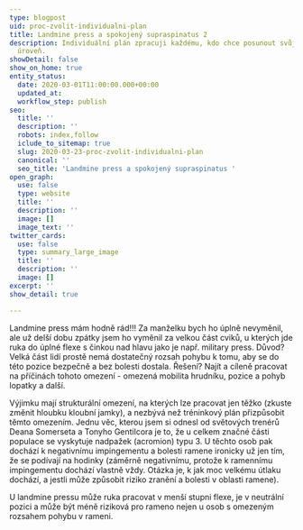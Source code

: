 ```yaml
---
type: blogpost
uid: proc-zvolit-individualni-plan
title: Landmine press a spokojený supraspinatus 2
description: Individuální plán zpracuji každému, kdo chce posunout svůj výkon na další
  úroveň.
showDetail: false
show_on_home: true
entity_status:
  date: 2020-03-01T11:00:00.000+00:00
  updated_at: 
  workflow_step: publish
seo:
  title: ''
  description: ''
  robots: index,follow
  iclude_to_sitemap: true
  slug: 2020-03-23-proc-zvolit-individualni-plan
  canonical: ''
  seo_title: 'Landmine press a spokojený supraspinatus '
open_graph:
  use: false
  type: website
  title: ''
  description: ''
  image: []
  image_text: ''
twitter_cards:
  use: false
  type: summary_large_image
  title: ''
  description: ''
  image: []
excerpt: ''
show_detail: true

---
```

Landmine press mám hodně rád!!! Za manželku bych ho úplně nevyměnil, ale už delší dobu zpátky jsem ho vyměnil za velkou část cviků, u kterých jde ruka do úplné flexe s činkou nad hlavu jako je např. military press. Důvod? Velká část lidí prostě nemá dostatečný rozsah pohybu k tomu, aby se do této pozice bezpečně a bez bolesti dostala. Řešení? Najít a cíleně pracovat na příčinách tohoto omezení - omezená mobilita hrudníku, pozice a pohyb lopatky a další.

Výjimku mají strukturální omezení, na kterých lze pracovat jen těžko (zkuste změnit hloubku kloubní jamky), a nezbývá než tréninkový plán přizpůsobit těmto omezením. Jednu věc, kterou jsem si odnesl od světových trenérů Deana Somerseta a Tonyho Gentilcora je to, že u celkem značné části populace se vyskytuje nadpažek (acromion) typu 3. U těchto osob pak dochází k negativnímu impingementu a bolesti ramene ironicky už jen tím, že se podívají na hodinky (záměrně negativnímu, protože k ramennímu impingementu dochází vlastně vždy. Otázka je, k jak moc velkému útlaku dochází, a jestli může způsobit riziko zranění a bolesti v oblasti ramene).

U landmine pressu může ruka pracovat v menší stupni flexe, je v neutrální pozici a může být méně riziková pro rameno nejen u osob s omezeným rozsahem pohybu v rameni.